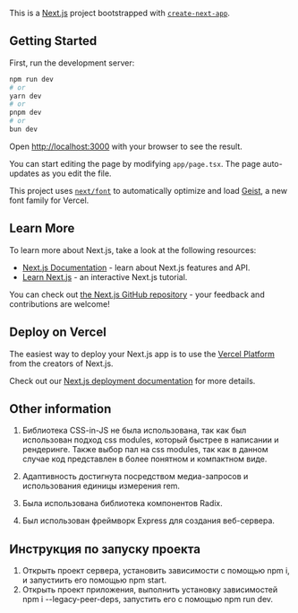 This is a [Next.js](https://nextjs.org) project bootstrapped with [`create-next-app`](https://nextjs.org/docs/app/api-reference/cli/create-next-app).

## Getting Started

First, run the development server:

```bash
npm run dev
# or
yarn dev
# or
pnpm dev
# or
bun dev
```

Open [http://localhost:3000](http://localhost:3000) with your browser to see the result.

You can start editing the page by modifying `app/page.tsx`. The page auto-updates as you edit the file.

This project uses [`next/font`](https://nextjs.org/docs/app/building-your-application/optimizing/fonts) to automatically optimize and load [Geist](https://vercel.com/font), a new font family for Vercel.

## Learn More

To learn more about Next.js, take a look at the following resources:

- [Next.js Documentation](https://nextjs.org/docs) - learn about Next.js features and API.
- [Learn Next.js](https://nextjs.org/learn) - an interactive Next.js tutorial.

You can check out [the Next.js GitHub repository](https://github.com/vercel/next.js) - your feedback and contributions are welcome!

## Deploy on Vercel

The easiest way to deploy your Next.js app is to use the [Vercel Platform](https://vercel.com/new?utm_medium=default-template&filter=next.js&utm_source=create-next-app&utm_campaign=create-next-app-readme) from the creators of Next.js.

Check out our [Next.js deployment documentation](https://nextjs.org/docs/app/building-your-application/deploying) for more details.

## Other information

1. Библиотека CSS-in-JS не была использована, так как был использован подход css modules, который быстрее в написании и рендеринге. Также выбор пал на css modules, так как в данном случае код представлен в более понятном и компактном виде.

2. Адаптивность достигнута посредством медиа-запросов и использования единицы измерения rem.

3. Была использована библиотека компонентов Radix.

4. Был использован фреймворк Express для создания веб-сервера.

## Инструкция по запуску проекта

1. Открыть проект сервера, установить зависимости с помощью npm i, и запустиить его помощью npm start.
2. Открыть проект приложения, выполнить установку зависимостей npm i --legacy-peer-deps, запустить его с помощью npm run dev.
